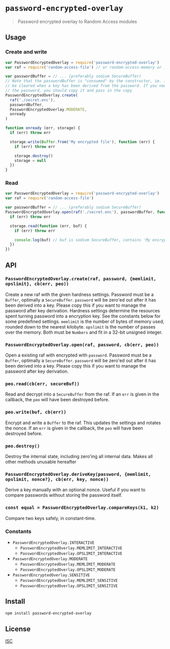 # `password-encrypted-overlay`

> Password encrypted overlay to Random Access modules

## Usage

### Create and write

```js
var PasswordEncryptedOverlay = require('password-encrypted-overlay')
var raf = require('random-access-file') // or random-access-memory or ...

var passwordBuffer = // ... (preferably sodium SecureBuffer)
// Note that the passwordBuffer is "consumed" by the constructor, ie. it will
// be cleared when a key has been derived from the password. If you need to keep
// the password, you should copy it and pass in the copy
PasswordEncryptedOverlay.create(
  raf('./secret.enc'),
  passwordBuffer,
  PasswordEncryptedOverlay.MODERATE,
  onready
)

function onready (err, storage) {
  if (err) throw err

  storage.write(Buffer.from('My encrypted file'), function (err) {
    if (err) throw err

    storage.destroy()
    storage = null
  })
}
```

### Read

```js
var PasswordEncryptedOverlay = require('password-encrypted-overlay')
var raf = require('random-access-file')

var passwordBuffer = // ... (preferably sodium SecureBuffer)
PasswordEncryptedOverlay.open(raf('./secret.enc'), passwordBuffer, function(err, storage) {
  if (err) throw err

  storage.read(function (err, buf) {
    if (err) throw err

    console.log(buf) // buf is sodium SecureBuffer, contains 'My encrypted file'
  })
})
```

## API

### `PasswordEncryptedOverlay.create(raf, password, {memlimit, opslimit}, cb(err, peo))`
Create a new raf with the given hardness settings. Password must be a `Buffer`,
optimally a `SecureBuffer`. `password` will be zero'ed out after it has been
derived into a key. Please copy this if you want to manage the password after
key derivation. Hardness settings determine the resources spent turning password
into a encryption key. See the constants below for some predefined settings.
`memlimit` is the number of bytes of memory used, rounded down to the nearest
kilobyte. `opslimit` is the number of passes over the memory.
Both must be `Numbers` and fit in a 32-bit unsigned integer.

### `PasswordEncryptedOverlay.open(raf, password, cb(err, peo))`
Open a existing raf with encrypted with `password`. Password must be a `Buffer`,
optimally a `SecureBuffer`. `password` will be zero'ed out after it has been
derived into a key. Please copy this if you want to manage the password after
key derivation.

### `peo.read(cb(err, secureBuf))`
Read and decrypt into a `SecureBuffer` from the raf. If an `err` is given in the
callback, the `peo` will have been destroyed before.

### `peo.write(buf, cb(err))`
Encrypt and write a `Buffer` to the raf. This updates the settings and rotates
the nonce. If an `err` is given in the callback, the `peo` will have been
destroyed before.

### `peo.destroy()`
Destroy the internal state, including zero'ing all internal data.
Makes all other methods unusable hereafter

### `PasswordEncryptedOverlay.deriveKey(password, {memlimit, opslimit, nonce?}, cb(err, key, nonce))`
Derive a key manually with an optional nonce. Useful if you want to compare passwords without
storing the password itself.

### `const equal = PasswordEncryptedOverlay.compareKeys(k1, k2)`
Compare two keys safely, in constant-time.

### Constants

* `PasswordEncryptedOverlay.INTERACTIVE`
  - `PasswordEncryptedOverlay.MEMLIMIT_INTERACTIVE`
  - `PasswordEncryptedOverlay.OPSLIMIT_INTERACTIVE`
* `PasswordEncryptedOverlay.MODERATE`
  - `PasswordEncryptedOverlay.MEMLIMIT_MODERATE`
  - `PasswordEncryptedOverlay.OPSLIMIT_MODERATE`
* `PasswordEncryptedOverlay.SENSITIVE`
  - `PasswordEncryptedOverlay.MEMLIMIT_SENSITIVE`
  - `PasswordEncryptedOverlay.OPSLIMIT_SENSITIVE`

## Install

```sh
npm install password-encrypted-overlay
```

## License

[ISC](LICENSE)
